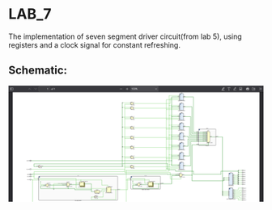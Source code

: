 # LAB_7
The implementation of seven segment driver circuit(from lab 5), using registers and a clock signal for constant refreshing.
## Schematic:
![schematic diagram of lab_7 task](docs\top_module_circuit.png)
